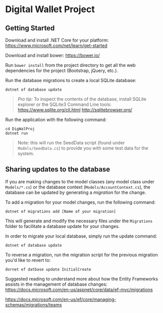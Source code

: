 # Digital Wallet Project

## Getting Started
Download and install .NET Core for your platform:
https://www.microsoft.com/net/learn/get-started

Download and install bower:
https://bower.io/

Run `bower install` from the project directory to get all the web dependencies for the project (Bootstrap, jQuery, etc.). 

Run the database migrations to create a local SQLite database:
```
dotnet ef database update
```

> *Pro tip:*
> To inspect the contents of the database, install SQLite explorer or the SQLite3 Command Line tools:
> https://www.sqlite.org/cli.html
> http://sqlitebrowser.org/

Run the application with the following command:
```
cd DigWalProj
dotnet run
```
> Note: this will run the SeedData script (found under ` Models/SeedData.cs`) to provide you with some test data for the system.

## Sharing updates to the database 
If you are making changes to the model classes (any model class under `Models/*.cs`) or the database context (`Models/AccountContext.cs`), the database can be updated by generating a *migration* for the change.

To add a migration for your model changes, run the following command:
```
dotnet ef migrations add [Name of your migration] 
```

This will generate and modify the necessary files under the `Migrations` folder to facilitate a database update for your changes.

In order to migrate your local database, simply run the update command:
```
dotnet ef database update
```

To reverse a migration, run the migration script for the previous migration you'd like to revert to:
```
dornet ef datbase update InitialCreate
```

Suggested reading to understand more about how the Entity Frameworks assists in the management of database changes:
https://docs.microsoft.com/en-us/aspnet/core/data/ef-mvc/migrations

https://docs.microsoft.com/en-us/ef/core/managing-schemas/migrations/teams
